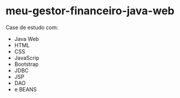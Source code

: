 # meu-gestor-financeiro-java-web

Case de estudo com:

- Java Web
- HTML
- CSS
- JavaScrip
- Bootstrap
- JDBC
- JSP
- DAO
- e BEANS
